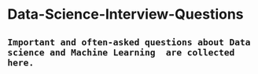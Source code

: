 # Data-Science-Interview-Questions

## `Important and often-asked questions about Data science and Machine Learning  are collected here.`

